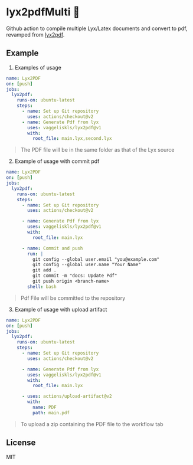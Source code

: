 # lyx2pdfMulti :notebook_with_decorative_cover:

Github action to compile multiple Lyx/Latex documents and convert to pdf, revamped from [lyx2pdf](https://github.com/vaggeliskls/lyx2pdf-action).

## Example

1.  Examples of usage

```yml
name: Lyx2PDF
on: [push]
jobs:
  lyx2pdf:
    runs-on: ubuntu-latest
    steps:
      - name: Set up Git repository
        uses: actions/checkout@v2
      - name: Generate Pdf from lyx
        uses: vaggeliskls/lyx2pdf@v1
        with:
          root_file: main.lyx,second.lyx
```

> The PDF file will be in the same folder as that of the Lyx source

2.  Example of usage with commit pdf

```yml
name: Lyx2PDF
on: [push]
jobs:
  lyx2pdf:
    runs-on: ubuntu-latest
    steps:
      - name: Set up Git repository
        uses: actions/checkout@v2

      - name: Generate Pdf from lyx
        uses: vaggeliskls/lyx2pdf@v1
        with:
          root_file: main.lyx

      - name: Commit and push
        run: |
          git config --global user.email "you@example.com"
          git config --global user.name "Your Name"
          git add .
          git commit -m "docs: Update Pdf"
          git push origin <branch-name>
        shell: bash
```

> Pdf File will be committed to the repository

3.  Example of usage with upload artifact

```yml
name: Lyx2PDF
on: [push]
jobs:
  lyx2pdf:
    runs-on: ubuntu-latest
    steps:
      - name: Set up Git repository
        uses: actions/checkout@v2

      - name: Generate Pdf from lyx
        uses: vaggeliskls/lyx2pdf@v1
        with:
          root_file: main.lyx

      - uses: actions/upload-artifact@v2
        with:
          name: PDF
          path: main.pdf
```

> To upload a zip containing the PDF file to the workflow tab

## License

MIT
